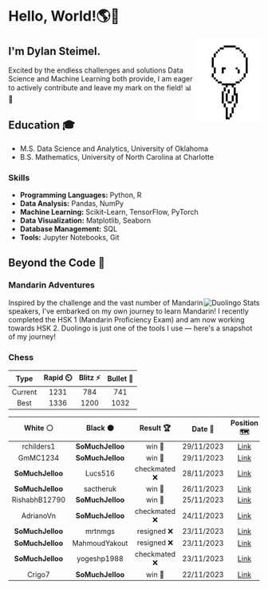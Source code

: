 # Hello, World!🌎👋

<img align="right" alt="GIF" height="160px" src="base3.gif" />

## I'm Dylan Steimel. 

Excited by the endless challenges and solutions Data Science and Machine Learning both provide, I am eager to actively contribute and leave my mark on the field! 📊🤖

## Education 🎓
- M.S. Data Science and Analytics, University of Oklahoma
- B.S. Mathematics, University of North Carolina at Charlotte

### Skills

- **Programming Languages:** Python, R
- **Data Analysis:** Pandas, NumPy
- **Machine Learning:** Scikit-Learn, TensorFlow, PyTorch
- **Data Visualization:** Matplotlib, Seaborn
- **Database Management:** SQL
- **Tools:** Jupyter Notebooks, Git

## Beyond the Code 🚀

### Mandarin Adventures
<img align = "right" src="https://duolingo-stats-card.vercel.app/api?id=488374565&theme=github-dark" alt="Duolingo Stats"/>
Inspired by the challenge and the vast number of Mandarin speakers, I've embarked on my own journey to learn Mandarin! I recently completed the HSK 1 (Mandarin Proficiency Exam) and am now working towards HSK 2. Duolingo is just one of the tools I use — here's a snapshot of my journey!
<br clear="right"/>

### Chess
<!--START_SECTION:chessStats-->
<!-- Automatically generated with https://github.com/Balastrong/chess-stats-action -->

| Type | Rapid ⏲️ | Blitz ⚡ | Bullet 🔫 |
|:---:|:---:|:---:|:---:|
| Current | 1231 | 784 | 741 |
| Best | 1336 | 1200 | 1032 |

| White ⚪ | Black ⚫ | Result 🏆 | Date 📅 | Position 🗺️ | Type 🕕 |
|:---:|:---:|:---:|:---:|:---:|:---:|
| rchilders1 | **SoMuchJelloo** | win 🥇 | 29/11/2023 | <a href="http://www.ee.unb.ca/cgi-bin/tervo/fen.pl?select=6k1/1p4pp/p3pn2/8/P4P2/3r2P1/1Pr3qP/2B1R1KR w - -">Link</a> | Rapid |
| GmMC1234 | **SoMuchJelloo** | win 🥇 | 29/11/2023 | <a href="http://www.ee.unb.ca/cgi-bin/tervo/fen.pl?select=r1b1k1nr/pp3ppp/8/4P3/1b1q4/2P5/PP4PP/RNB1KB1R w KQkq -">Link</a> | Rapid |
| **SoMuchJelloo** | Lucs516 | checkmated ❌ | 28/11/2023 | <a href="http://www.ee.unb.ca/cgi-bin/tervo/fen.pl?select=r1k1r3/pp4p1/3R3p/4B3/8/6Pb/PPP1QPqP/RN4K1 w - -">Link</a> | Rapid |
| **SoMuchJelloo** | sactheruk | win 🥇 | 26/11/2023 | <a href="http://www.ee.unb.ca/cgi-bin/tervo/fen.pl?select=r4r2/pp1b1pQk/1q2pP1p/3p4/1b1N4/1N6/P4PPP/5RK1 b - -">Link</a> | Rapid |
| RishabhB12790 | **SoMuchJelloo** | win 🥇 | 25/11/2023 | <a href="http://www.ee.unb.ca/cgi-bin/tervo/fen.pl?select=3r2k1/5ppp/8/8/2Q1P3/N1P2PP1/1P1r3q/4RRK1 w - -">Link</a> | Rapid |
| AdrianoVn | **SoMuchJelloo** | checkmated ❌ | 24/11/2023 | <a href="http://www.ee.unb.ca/cgi-bin/tervo/fen.pl?select=2Q5/8/5B2/k1Q5/2Pp4/pP1P4/P6K/8 b - -">Link</a> | Rapid |
| **SoMuchJelloo** | mrtnmgs | resigned ❌ | 23/11/2023 | <a href="http://www.ee.unb.ca/cgi-bin/tervo/fen.pl?select=r7/pppb1k1p/6p1/4b3/8/2N5/PP3PPP/3R2K1 b - -">Link</a> | Blitz |
| **SoMuchJelloo** | MahmoudYakout | resigned ❌ | 23/11/2023 | <a href="http://www.ee.unb.ca/cgi-bin/tervo/fen.pl?select=r4bnr/p1k3pp/2p2p2/2p1p3/4P3/2N1BP2/PP1n1P1P/2KR4 w - -">Link</a> | Blitz |
| **SoMuchJelloo** | yogeshp1988 | checkmated ❌ | 23/11/2023 | <a href="http://www.ee.unb.ca/cgi-bin/tervo/fen.pl?select=rn3rk1/8/2p3np/pp2Pb2/3P4/8/PPq2PPP/2KRR3 w - -">Link</a> | Blitz |
| Crigo7 | **SoMuchJelloo** | win 🥇 | 22/11/2023 | <a href="http://www.ee.unb.ca/cgi-bin/tervo/fen.pl?select=1n6/8/R4n2/5Pp1/3P4/1k1q1K1P/1P4P1/8 w - -">Link</a> | Blitz |

<!--END_SECTION:chessStats-->

<!--
**steimel60/steimel60** is a ✨ _special_ ✨ repository because its `README.md` (this file) appears on your GitHub profile.

Here are some ideas to get you started:

- 🔭 I’m currently working on ...
- 🌱 I’m currently learning ...
- 👯 I’m looking to collaborate on ...
- 🤔 I’m looking for help with ...
- 💬 Ask me about ...
- 📫 How to reach me: ...
- 😄 Pronouns: ...
- ⚡ Fun fact: ...
-->
